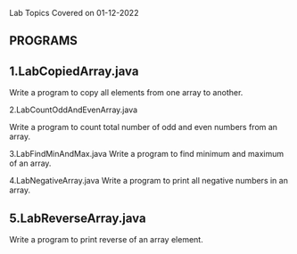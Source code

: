 Lab Topics Covered on 01-12-2022

PROGRAMS
---------
1.LabCopiedArray.java
-----
Write a program to copy all elements from one array to another.

2.LabCountOddAndEvenArray.java

Write a program to count total number of odd and even numbers from an array.

3.LabFindMinAndMax.java
Write a program to find minimum and maximum of an array.

4.LabNegativeArray.java
Write a program to print all negative numbers in an array.

5.LabReverseArray.java
-----------------------
Write a program to print reverse of an array element.
